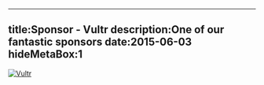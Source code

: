 ----
title:Sponsor - Vultr
description:One of our fantastic sponsors
date:2015-06-03
hideMetaBox:1
----

[![Vultr](/content/media/image/vultr-logo-small.png)][1]


[1]: https://vultr.com
